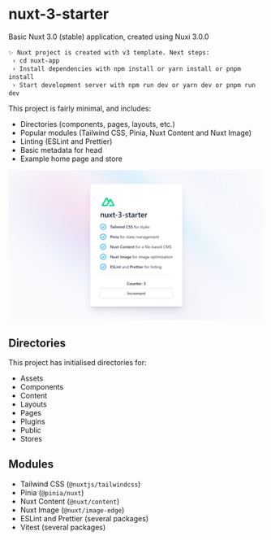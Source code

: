 # nuxt-3-starter

Basic Nuxt 3.0 (stable) application, created using Nuxi 3.0.0

```
✨ Nuxt project is created with v3 template. Next steps:
 › cd nuxt-app
 › Install dependencies with npm install or yarn install or pnpm install
 › Start development server with npm run dev or yarn dev or pnpm run dev
```

This project is fairly minimal, and includes:

- Directories (components, pages, layouts, etc.)
- Popular modules (Tailwind CSS, Pinia, Nuxt Content and Nuxt Image)
- Linting (ESLint and Prettier)
- Basic metadata for head
- Example home page and store

![Screenshot of nuxt-3-starter home page with incrementable counter.](/preview.png)

## Directories

This project has initialised directories for:

- Assets
- Components
- Content
- Layouts
- Pages
- Plugins
- Public
- Stores

## Modules

- Tailwind CSS (`@nuxtjs/tailwindcss`)
- Pinia (`@pinia/nuxt`)
- Nuxt Content (`@nuxt/content`)
- Nuxt Image (`@nuxt/image-edge`)
- ESLint and Prettier (several packages)
- Vitest (several packages)
